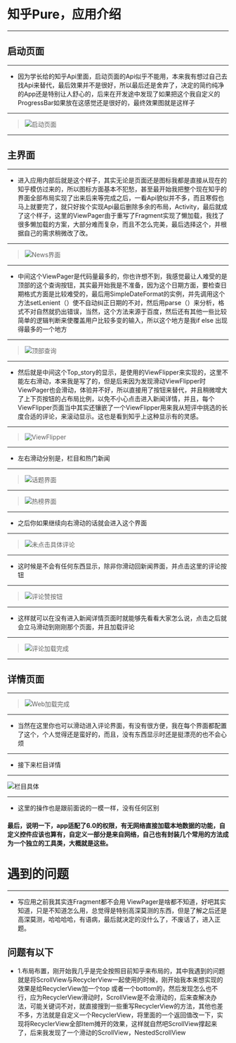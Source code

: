 # 知乎Pure，应用介绍
******
[启动页面]:https://github.com/TreeWhoAmI/zhihu/blob/master/image/Screenshot_2019-02-25-18-22-35-801_com.example.tr.png
[News界面]:https://github.com/TreeWhoAmI/zhihu/blob/master/image/Screenshot_2019-02-25-18-22-47-567_com.example.tr.png
[话题界面]:https://github.com/TreeWhoAmI/zhihu/blob/master/image/Screenshot_2019-02-25-18-22-50-605_com.example.tr.png
[热榜界面]:https://github.com/TreeWhoAmI/zhihu/blob/master/image/Screenshot_2019-02-25-18-23-04-494_com.example.tr.png
[栏目具体]:https://github.com/TreeWhoAmI/zhihu/blob/master/image/Screenshot_2019-02-25-18-23-14-877_com.example.tr.png
[评论加载未完成]:https://github.com/TreeWhoAmI/zhihu/blob/master/image/Screenshot_2019-02-25-18-23-17-876_com.example.tr.png
[评论加载完成]:https://github.com/TreeWhoAmI/zhihu/blob/master/image/Screenshot_2019-02-25-18-23-29-678_com.example.tr.png
[未点击具体评论]:https://github.com/TreeWhoAmI/zhihu/blob/master/image/Screenshot_2019-02-25-18-24-26-818_com.example.tr.png
[Web加载完成]:https://github.com/TreeWhoAmI/zhihu/blob/master/image/Screenshot_2019-02-25-18-23-27-068_com.example.tr.png
[评论赞按钮]:https://github.com/TreeWhoAmI/zhihu/blob/master/image/Screenshot_2019-02-25-22-09-23-928_com.example.tr.png
[顶部查询]:https://github.com/TreeWhoAmI/zhihu/blob/master/image/Screenshot_2019-02-25-22-09-53-808_com.example.tr.png
[ViewFlipper]:https://github.com/TreeWhoAmI/zhihu/blob/master/image/Screenshot_2019-02-25-23-38-39-335_com.example.tr.png
## 启动页面
*******
* 因为学长给的知乎Api里面，启动页面的Api似乎不能用，本来我有想过自己去找Api来替代，最后效果并不是很好，所以最后还是舍弃了，决定的简约纯净的App还是特别让人舒心的，后来在开发途中发现了如果把这个我自定义的ProgressBar如果放在这感觉还是很好的，最终效果图就是这样子
**********
> ![启动页面]
**********
## 主界面
*******
* 进入应用内部后就是这个样子，其实无论是页面还是图标我都是直接从现在的知乎模仿过来的，所以图标方面基本不犯愁，甚至最开始我把整个现在知乎的界面全部布局实现了出来后来等完成之后，一看Api貌似并不多，而且寒假也马上就要完了，就只好挨个实现Api最后删除多余的布局，Activity，最后就成了这个样子，这里的ViewPager由于重写了Fragment实现了懒加载，我找了很多懒加载的方案，大部分难而复杂，而且不怎么完美，最后选择这个，并根据自己的需求稍微改了改。
********
> ![News界面]
*********
* 中间这个ViewPager是代码量最多的，你也许想不到，我感觉最让人难受的是顶部的这个查询按钮，其实最开始我是不准备，因为这个日期方面，要检查日期格式方面是比较难受的，最后用SimpleDateFormat的实例，并先调用这个方法setLenient（）使不自动纠正日期的不对，然后用parse（）来分析，格式不对自然就扔出错误，当然，这个方法来源于百度，然后还有其他一些比较简单的逻辑判断来使覆盖用户比较多变的输入，所以这个地方是我if else 出现得最多的一个地方
********
> ![顶部查询]
*********
* 然后就是中间这个Top_story的显示，是使用的ViewFlipper来实现的，这里不能左右滑动，本来我是写了的，但是后来因为发现滑动ViewFlipper时ViewPager也会滑动，体验并不好，所以直接用了按钮来替代，并且稍微增大了上下页按钮的占布局比例，以免不小心点击进入新闻详情，并且，每个ViewFlipper页面当中其实还镶嵌了一个ViewFlipper用来我从短评中挑选的长度合适的评论，来滚动显示。这也是看到知乎上这种显示有的灵感。
*********
> ![ViewFlipper]
********
* 左右滑动分别是，栏目和热门新闻
***********
> ![话题界面]
*********
> ![热榜界面]
*********
* 之后你如果继续向右滑动的话就会进入这个界面
*********
> ![未点击具体评论]
*******
* 这时候是不会有任何东西显示，除非你滑动回新闻界面，并点击这里的评论按钮
*******
> ![评论赞按钮]
*******
* 这样就可以在没有进入新闻详情页面时就能够先看看大家怎么说，点击之后就会立马滑动到刚刚那个页面，并且加载评论
*******
> ![评论加载完成]
*********
## 详情页面
**************
> ![Web加载完成]
********
* 当然在这里你也可以滑动进入评论界面，有没有很方便，我在每个界面都配置了这个，个人觉得还是蛮好的，而且，没有东西显示时还是挺漂亮的也不会心烦
**********
* 接下来栏目详情 
*********
![栏目具体]
**********
* 这里的操作也是跟前面说的一模一样，没有任何区别

#### 最后，说明一下，app适配了6.0的权限，有无网络直接加载本地数据的功能，自定义控件应该也算有，自定义一部分是来自网络，自己也有封装几个常用的方法成为一个独立的工具类，大概就是这些。

# 遇到的问题
*****************
* 写应用之前我其实连Fragment都不会用   ViewPager是啥都不知道，好吧其实知道，只是不知道怎么用，总觉得是特别高深莫测的东西，但是了解之后还是高深莫测，哈哈哈哈，有语病，最后就决定的没什么了，不废话了，进入正题。

## 问题有以下

* 1.布局布置，刚开始我几乎是完全按照目前知乎来布局的，其中我遇到的问题就是将ScrollView与RecyclerView一起使用的时候，刚开始我本来想实现的效果是给RecyclerView加一个top 或者一个bottom的，然后发现怎么也不行，应为RecyclerView滑动时，ScrollView是不会滑动的，后来查解决办法，可能关键词不对，就直接搜到一些重写RecyclerView的方法，其他也差不多，方法就是自定义一个RecyclerView，将里面的一个返回值改一下，实现将RecyclerView全部Item摊开的效果，这样就自然吧ScrollView撑起来了，后来我发现了一个滑动的ScrollView，NestedScrollView


